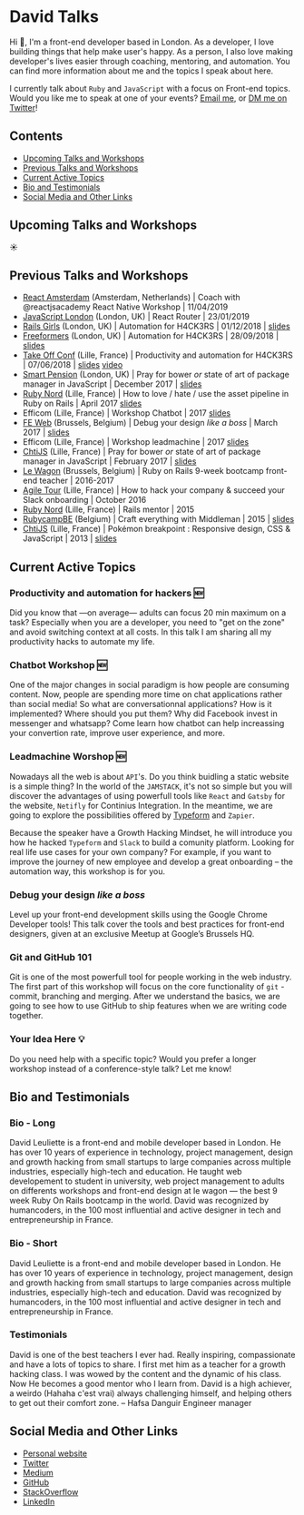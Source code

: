 # David Talks

Hi 👋,
I'm a front-end developer based in London.
As a developer, I love building things that help make user's happy.
As a person, I also love making developer's lives easier through coaching, mentoring, and automation.
You can find more information about me and the topics I speak about here.

I currently talk about `Ruby` and `JavaScript` with a focus on Front-end topics.
Would you like me to speak at one of your events? <a href="mailto:dleuliette@gmail.com">Email me</a>, or [DM me on Twitter](https://twitter.com/_flexbox)!

## Contents

* [Upcoming Talks and Workshops](#upcoming-talks-and-workshops)
* [Previous Talks and Workshops](#previous-talks-and-workshops)
* [Current Active Topics](#current-active-topics)
* [Bio and Testimonials](#bio-and-testimonials)
* [Social Media and Other Links](#social-media-and-other-links)

## Upcoming Talks and Workshops

☀️

## Previous Talks and Workshops

* [React Amsterdam](https://react.amsterdam/) (Amsterdam, Netherlands) | Coach with @reactjsacademy React Native Workshop | 11/04/2019
* [JavaScript London](https://www.meetup.com/JavaScript-London/) (London, UK) | React Router | 23/01/2019
* [Rails Girls](https://railsgirls.london/) (London, UK) | Automation for H4CK3RS | 01/12/2018 | [slides](http://bit.ly/automation-part1)
* [Freeformers](https://freeformers.com/) (London, UK) | Automation for H4CK3RS | 28/09/2018 | [slides](http://bit.ly/automation-part1)
* [Take Off Conf](http://takeoffconf.com/) (Lille, France) | Productivity and automation for H4CK3RS | 07/06/2018 | [slides](http://bit.ly/automation-hacker) [video](https://www.youtube.com/watch?v=7_CAqtqEaeo)
* [Smart Pension](https://autoenrolment.co.uk/) (London, UK) | Pray for bower _or_ state of art of package manager in JavaScript | December 2017 | [slides](http://courses.davidl.fr/presentations/yarn/)
* [Ruby Nord](http://ruby-nord.org/en/) (Lille, France) | How to love / hate / use the asset pipeline in Ruby on Rails | April 2017 [slides](https://courses.davidl.fr/presentations/sprockets/)
* Efficom (Lille, France) | Workshop Chatbot | 2017 [slides](https://courses.davidl.fr/presentations/robotsinmarch/03-chatbot.html)
* [FE Web](https://www.feweb.be/) (Brussels, Belgium) | Debug your design _like a boss_ | March 2017 | [slides](http://courses.davidl.fr/presentations/devtools/)
* Efficom (Lille, France) | Workshop leadmachine | 2017 [slides](https://courses.davidl.fr/presentations/robotsinmarch/03-chatbot.html)
* [ChtiJS](http://chtijs.francejs.org/) (Lille, France) | Pray for bower _or_ state of art of package manager in JavaScript | February 2017 | [slides](http://courses.davidl.fr/presentations/yarn/)
* [Le Wagon](http://lewagon.com/) (Brussels, Belgium) | Ruby on Rails 9-week bootcamp front-end teacher | 2016-2017
* [Agile Tour](http://2017.agiletour-lille.org/) (Lille, France) | How to hack your company & succeed your Slack onboarding | October 2016
* [Ruby Nord](http://ruby-nord.org/en/) (Lille, France) | Rails mentor | 2015
* [RubycampBE](http://rubycamp.rubybelgium.be/) (Belgium) | Craft everything with Middleman | 2015 | [slides](http://courses.davidl.fr/presentations/middleman/)
* [ChtiJS](http://chtijs.francejs.org/) (Lille, France) | Pokémon breakpoint : Responsive design, CSS & JavaScript | 2013 | [slides](http://flexbox.github.io/pokemon-breakpoint-pres/#/)

## Current Active Topics

### Productivity and automation for hackers 🆕

Did you know that —on average— adults can focus 20 min maximum on a task? Especially when you are a developer, you need to "get on the zone" and avoid switching context at all costs. In this talk I am sharing all my productivity hacks to automate my life.

### Chatbot Workshop 🆕

One of the major changes in social paradigm is how people are consuming content. Now, people are spending more time on chat applications rather than social media! So what are conversationnal applications? How is it implemented? Where should you put them? Why did Facebook invest in messenger and whatsapp? Come learn how chatbot can help increassing your convertion rate, improve user experience, and more.

### Leadmachine Worshop 🆕

Nowadays all the web is about `API`'s. Do you think buidling a static website is a simple thing?
In the world of the `JAMSTACK`, it's not so simple but you will discover the advantages of using powerfull tools like `React` and `Gatsby` for the website, `Netifly` for Continius Integration. In the meantime, we are going to explore the possibilities offered by [Typeform](http://referral.typeform.com/mzclYBD) and `Zapier`.

Because the speaker have a Growth Hacking Mindset, he will introduce you how he hacked `Typeform` and `Slack` to build a comunity platform.
Looking for real life use cases for your own company? For example, if you want to improve the journey of new employee and develop a great onboarding – the automation way, this workshop is for you.

### Debug your design _like a boss_

Level up your front-end development skills using the Google Chrome Developer tools!
This talk cover the tools and best practices for front-end designers, given at an exclusive Meetup at Google’s Brussels HQ.

### Git and GitHub 101

Git is one of the most powerfull tool for people working in the web industry. The first part of this workshop will focus on the core functionality of `git` - commit, branching and merging. After we understand the basics, we are going to see how to use GitHub to ship features when we are writing code together.

### Your Idea Here 💡

Do you need help with a specific topic? Would you prefer a longer workshop instead of a conference-style talk? Let me know!

## Bio and Testimonials

### Bio - Long

David Leuliette is a front-end and mobile developer based in London. He has over 10 years of experience in technology, project management, design and growth hacking from small startups to large companies across multiple industries, especially high-tech and education. He taught web developement to student in university, web project management to adults on differents workshops and front-end design at le wagon — the best 9 week Ruby On Rails bootcamp in the world. David was recognized by humancoders, in the 100 most influential and active designer in tech and entrepreneurship in France.

### Bio - Short

David Leuliette is a front-end and mobile developer based in London. He has over 10 years of experience in technology, project management, design and growth hacking from small startups to large companies across multiple industries, especially high-tech and education. David was recognized by humancoders, in the 100 most influential and active designer in tech and entrepreneurship in France.

### Testimonials

David is one of the best teachers I ever had. Really inspiring, compassionate and have a lots of topics to share. I first met him as a teacher for a growth hacking class. I was wowed by the content and the dynamic of his class. Now He becomes a good mentor who I learn from. David is a high achiever, a weirdo (Hahaha c'est vrai) always challenging himself, and helping others to get out their comfort zone.
– Hafsa Danguir Engineer manager

## Social Media and Other Links

* [Personal website](https://davidl.fr)
* [Twitter](https://twitter.com/_flexbox)
* [Medium](https://medium.com/@flexbox)
* [GitHub](https://github.com/flexbox)
* [StackOverflow](https://stackoverflow.com/users/4589729/david-leuliette?tab=profile)
* [LinkedIn](https://www.linkedin.com/in/david-leuliette-456701121)
